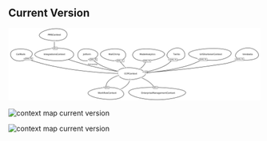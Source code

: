 ## Current Version

![context map current version](./001-carecruCurrent_ContextMap.png)


![context map current version](https://www.plantuml.com/plantuml/svg/hPVHR-Au4yVV_LUCzc6rAstxy7lyQNLQ2joMsnOGWJsTJYVa9WDOE7PactAzl_xi19mG3Ra8zQtrpFZx-OxjGVbc7JVka4jczq8LtF0SKfqNMg5oYNkJ23xuFyRY8lpvkpRxZTJ7eLOE_tP_CQKTWX7RdGEz8UBB7SBnj0XfjGh2Wa7hzxJYnQkmZJQGSyMtc0SLhZB8K8fND49jWHdCXShGM70Qt0wXu4xuH7iF37rkO6X2ZhsAAOom-1mtfO6lvqRuEg6169smbfMM4nPePsRBbVZ7CsjLUfiRdZgH8h2CEtx5n70ufvbZA2Bw_s5OjpPesZVhC0_wt852pChUlI1acEf38J43eO1faw494LqnOictuQcGmd67bO72w1IjHKkJJhporfJsB8rCvvJiZK3dzGWSef5x56u7y-V4Tu-4MXcPxBHngD3GK7HE2RLQF46CT6BnwhIh4dikkNAa7fT6kGmbQ5x3xVZa_qEZk3oTvcSuMCo0lRnLZ-1qYygJjUaEiuEipezLJF6Pb8kyABHGBWyBrvgsF0efXMxJnVKEjC20fJPQwyKhqPpl4L8kPOX775hycGivt8cyQClNaLu0c7FHqgFaVjFE7s3U5elhtLBX05WKs0ZlC5HPeAtf30T-XpSdKjjMR4SxTGk3jXmi_5m0MyEBNSaKBqLu8MYkDVgdN-JMyJP837Gpd6yyQrv2C5WSNFKqwN76fLnm8Tlscv5kMOEfDbbmde7pilieNjwmPkiPEM--tjtzqfoTy7-OS-D2ftQYW4-ZXy-C2Hyp6vuYV5WLrXda-Tr87rNrvmVW5eYzrqwlwoVCciyPl6gFal_CWA_tz_GSzJuE5k5LS1XCbvFXRB5OpPUJsNJzDFXZlBZmj1WdItXSBkVmyICaen-beR8dKVBqs5byzS41dUELP_FnTFquIvRhPBpuEHcEly1yzV0qIHx78wy__RuQV1ypkhfq54FHI22QJN-TBPudoPAc9x29OSwe2K_P8T9kiKRlHDbCjRA772_CqQSHPn-hno1b8GPl18_rVN6xpk8qGraSfW6OphaDDrQ_0soSFwmUHHHm3Dw87ElV0_eygbaSsWHopBgDE9Rt1Huz4AGNlswizMDNCzFvju2tzdYNThS-QrZxEoSQwQZfZDu66JUfzwstOEVj8bztEXrjyaNNhO4zs6uDRhd3ciX-kVZiiVr-dNxmpPwNpgZFifuk-vVsoupkwNIw4ttTVqEL7NBvBm00)


![context map current version](http://www.plantuml.com/plantuml/proxy?fmt=svg&cache=no&src=https://raw.githubusercontent.com/rgeorgel/test_temp/main/001-carecruCurrent_ContextMap.puml)
